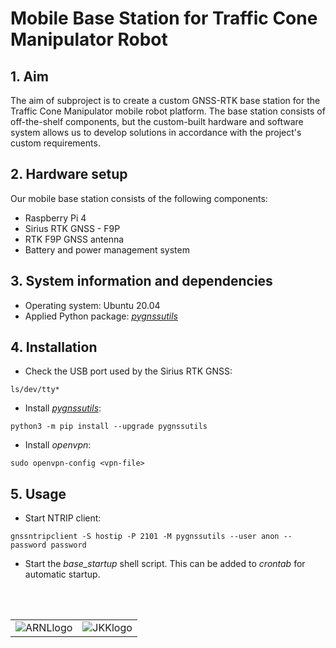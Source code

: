 # Mobile Base Station for Traffic Cone Manipulator Robot

## 1. Aim

The aim of subproject is to create a custom GNSS-RTK base station for the Traffic Cone Manipulator mobile robot platform. The base station consists of off-the-shelf components, but the custom-built hardware and software system allows us to develop solutions in accordance with the project's custom requirements. 

## 2. Hardware setup

Our mobile base station consists of the following components:

- Raspberry Pi 4
- Sirius RTK GNSS - F9P
- RTK F9P GNSS antenna
- Battery and power management system

## 3. System information and dependencies

- Operating system: Ubuntu 20.04
- Applied Python package: <a href="https://github.com/semuconsulting/pygnssutils"><i>pygnssutils</i></a>

## 4. Installation

- Check the USB port used by the Sirius RTK GNSS: 

```ls/dev/tty*```

- Install <a href="https://github.com/semuconsulting/pygnssutils"><i>pygnssutils</i></a>:

```python3 -m pip install --upgrade pygnssutils```

- Install <i>openvpn</i>:

```sudo openvpn-config <vpn-file>```

## 5. Usage

- Start NTRIP client:

```gnssntripclient -S hostip -P 2101 -M pygnssutils --user anon --password password```

- Start the <i>base_startup</i> shell script. This can be added to <i>crontab</i> for automatic startup. 

<br />
<br />

|   |   | 
|:-:|:-:|
|![ARNLlogo](ARNL.png)|![JKKlogo](image-2.png)|




